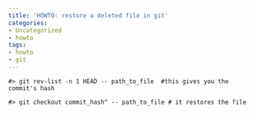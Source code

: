```yaml
---
title: 'HOWTO: restore a deleted file in git'
categories:
- Uncategorized
- howto
tags:
- howto
- git
---
```


    #> git rev-list -n 1 HEAD -- path_to_file  #this gives you the commit's hash  
    
    #> git checkout commit_hash^ -- path_to_file # it restores the file

